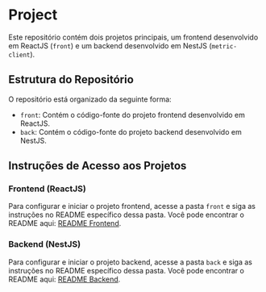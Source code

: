 # Project

Este repositório contém dois projetos principais, um frontend desenvolvido em ReactJS (`front`) e um backend desenvolvido em NestJS (`metric-client`).

## Estrutura do Repositório

O repositório está organizado da seguinte forma:

- `front`: Contém o código-fonte do projeto frontend desenvolvido em ReactJS.
- `back`: Contém o código-fonte do projeto backend desenvolvido em NestJS.

## Instruções de Acesso aos Projetos

### Frontend (ReactJS)

Para configurar e iniciar o projeto frontend, acesse a pasta `front` e siga as instruções no README específico dessa pasta. Você pode encontrar o README aqui: [README Frontend](front/README.md).

### Backend (NestJS)

Para configurar e iniciar o projeto backend, acesse a pasta `back` e siga as instruções no README específico dessa pasta. Você pode encontrar o README aqui: [README Backend](back/README.md).

